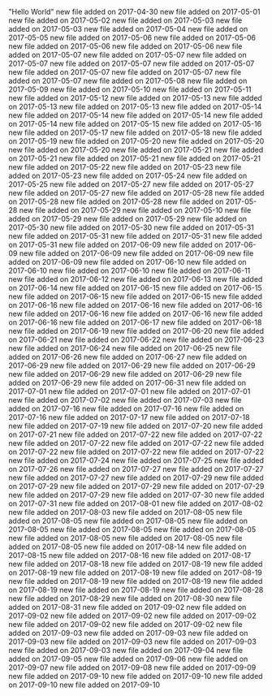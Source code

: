 "Hello World" 
new file added on 2017-04-30 
new file added on 2017-05-01 
new file added on 2017-05-02 
new file added on 2017-05-03 
new file added on 2017-05-03 
new file added on 2017-05-04 
new file added on 2017-05-05 
new file added on 2017-05-06 
new file added on 2017-05-06 
new file added on 2017-05-06 
new file added on 2017-05-06 
new file added on 2017-05-07 
new file added on 2017-05-07 
new file added on 2017-05-07 
new file added on 2017-05-07 
new file added on 2017-05-07 
new file added on 2017-05-07 
new file added on 2017-05-07 
new file added on 2017-05-07 
new file added on 2017-05-08 
new file added on 2017-05-09 
new file added on 2017-05-10 
new file added on 2017-05-11 
new file added on 2017-05-12 
new file added on 2017-05-13 
new file added on 2017-05-13 
new file added on 2017-05-13 
new file added on 2017-05-14 
new file added on 2017-05-14 
new file added on 2017-05-14 
new file added on 2017-05-14 
new file added on 2017-05-15 
new file added on 2017-05-16 
new file added on 2017-05-17 
new file added on 2017-05-18 
new file added on 2017-05-19 
new file added on 2017-05-20 
new file added on 2017-05-20 
new file added on 2017-05-20 
new file added on 2017-05-21 
new file added on 2017-05-21 
new file added on 2017-05-21 
new file added on 2017-05-21 
new file added on 2017-05-22 
new file added on 2017-05-23 
new file added on 2017-05-23 
new file added on 2017-05-24 
new file added on 2017-05-25 
new file added on 2017-05-27 
new file added on 2017-05-27 
new file added on 2017-05-27 
new file added on 2017-05-28 
new file added on 2017-05-28 
new file added on 2017-05-28 
new file added on 2017-05-28 
new file added on 2017-05-29 
new file added on 2017-05-10 
new file added on 2017-05-29 
new file added on 2017-05-29 
new file added on 2017-05-30 
new file added on 2017-05-30 
new file added on 2017-05-31 
new file added on 2017-05-31 
new file added on 2017-05-31 
new file added on 2017-05-31 
new file added on 2017-06-09 
new file added on 2017-06-09 
new file added on 2017-06-09 
new file added on 2017-06-09 
new file added on 2017-06-09 
new file added on 2017-06-10 
new file added on 2017-06-10 
new file added on 2017-06-10 
new file added on 2017-06-11 
new file added on 2017-06-12 
new file added on 2017-06-13 
new file added on 2017-06-14 
new file added on 2017-06-15 
new file added on 2017-06-15 
new file added on 2017-06-15 
new file added on 2017-06-15 
new file added on 2017-06-16 
new file added on 2017-06-16 
new file added on 2017-06-16 
new file added on 2017-06-16 
new file added on 2017-06-16 
new file added on 2017-06-16 
new file added on 2017-06-17 
new file added on 2017-06-18 
new file added on 2017-06-19 
new file added on 2017-06-20 
new file added on 2017-06-21 
new file added on 2017-06-22 
new file added on 2017-06-23 
new file added on 2017-06-24 
new file added on 2017-06-25 
new file added on 2017-06-26 
new file added on 2017-06-27 
new file added on 2017-06-29 
new file added on 2017-06-29 
new file added on 2017-06-29 
new file added on 2017-06-29 
new file added on 2017-06-29 
new file added on 2017-06-29 
new file added on 2017-06-31 
new file added on 2017-07-01 
new file added on 2017-07-01 
new file added on 2017-07-01 
new file added on 2017-07-02 
new file added on 2017-07-03 
new file added on 2017-07-16 
new file added on 2017-07-16 
new file added on 2017-07-16 
new file added on 2017-07-17 
new file added on 2017-07-18 
new file added on 2017-07-19 
new file added on 2017-07-20 
new file added on 2017-07-21 
new file added on 2017-07-22 
new file added on 2017-07-22 
new file added on 2017-07-22 
new file added on 2017-07-22 
new file added on 2017-07-22 
new file added on 2017-07-22 
new file added on 2017-07-22 
new file added on 2017-07-24 
new file added on 2017-07-25 
new file added on 2017-07-26 
new file added on 2017-07-27 
new file added on 2017-07-27 
new file added on 2017-07-27 
new file added on 2017-07-29 
new file added on 2017-07-29 
new file added on 2017-07-29 
new file added on 2017-07-29 
new file added on 2017-07-29 
new file added on 2017-07-30 
new file added on 2017-07-31 
new file added on 2017-08-01 
new file added on 2017-08-02 
new file added on 2017-08-03 
new file added on 2017-08-05 
new file added on 2017-08-05 
new file added on 2017-08-05 
new file added on 2017-08-05 
new file added on 2017-08-05 
new file added on 2017-08-05 
new file added on 2017-08-05 
new file added on 2017-08-05 
new file added on 2017-08-05 
new file added on 2017-08-14 
new file added on 2017-08-15 
new file added on 2017-08-16 
new file added on 2017-08-17 
new file added on 2017-08-18 
new file added on 2017-08-19 
new file added on 2017-08-19 
new file added on 2017-08-19 
new file added on 2017-08-19 
new file added on 2017-08-19 
new file added on 2017-08-19 
new file added on 2017-08-19 
new file added on 2017-08-19 
new file added on 2017-08-28 
new file added on 2017-08-29 
new file added on 2017-08-30 
new file added on 2017-08-31 
new file added on 2017-09-02 
new file added on 2017-09-02 
new file added on 2017-09-02 
new file added on 2017-09-02 
new file added on 2017-09-02 
new file added on 2017-09-02 
new file added on 2017-09-03 
new file added on 2017-09-03 
new file added on 2017-09-03 
new file added on 2017-09-03 
new file added on 2017-09-03 
new file added on 2017-09-03 
new file added on 2017-09-04 
new file added on 2017-09-05 
new file added on 2017-09-06 
new file added on 2017-09-07 
new file added on 2017-09-08 
new file added on 2017-09-09 
new file added on 2017-09-10 
new file added on 2017-09-10 
new file added on 2017-09-10 
new file added on 2017-09-10 
